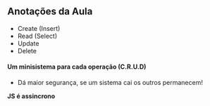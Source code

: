 ## Anotações da Aula

- Create (Insert)
- Read (Select)
- Update
- Delete

#### Um minisistema para cada operação (C.R.U.D)
- Dá maior segurança, se um sistema cai os outros permanecem!

**JS é assincrono**
